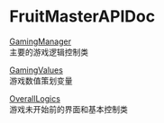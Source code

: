 # FruitMasterAPIDoc
[GamingManager](GamingManager.md)  
主要的游戏逻辑控制类  

[GamingValues](GamingValues.md)  
游戏数值策划变量  

[OverallLogics](OverallLogics.md)  
游戏未开始前的界面和基本控制类
